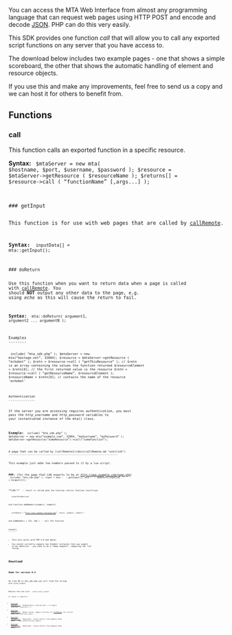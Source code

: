 You can access the MTA Web Interface from almost any programming language that can request web pages using HTTP POST and encode and decode [JSON](/docs/JSON.md "wikilink"). PHP can do this very easily.

This SDK provides one function *call* that will allow you to call any exported script functions on any server that you have access to.

The download below includes two example pages - one that shows a simple scoreboard, the other that shows the automatic handling of element and resource objects.

If you use this and make any improvements, feel free to send us a copy and we can host it for others to benefit from.

Functions
---------

### call

This function calls an exported function in a specific resource.

**Syntax:** <code lang="php"> $mtaServer = new mta( $hostname, $port, $username, $password ); $resource = $mtaServer-&gt;getResource ( $resourceName ); $returns\[\] = $resource-&gt;call ( “functionName” \[,args...\] );

</syntaxhighlight>
### getInput

This function is for use with web pages that are called by [callRemote](/docs/callRemote.md "wikilink").

**Syntax:** <code lang="php"> inputData\[\] = mta::getInput();

</syntaxhighlight>
### doReturn

Use this function when you want to return data when a page is called with [callRemote](/docs/callRemote.md "wikilink"). You should **NOT** output any other data to the page, e.g. using *echo* as this will cause the return to fail.

**Syntax:** <code lang="php"> mta::doReturn( argument1, argument2 ... argumentN );

</syntaxhighlight>
Examples
--------

<code lang="php"> include( “mta\_sdk.php” ); $mtaServer = new mta(“bastage.net”, 33004); $resource = $mtaServer-&gt;getResource ( “echobot” ); $retn = $resource-&gt;call ( “getThisResource” ); // $retn is an array containing the values the function returned $resourceElement = $retn\[0\]; // the first returned value is the resource $retn = $resource-&gt;call ( “getResourceName”, $resourceElement ); $resourceName = $retn\[0\]; // contains the name of the resource 'echobot'

</syntaxhighlight>
Authentication
--------------

If the server you are accessing requires authentication, you must pass the *http\_username* and *http\_password* variables to your instantiated instance of the mta() class.

**Example:** <code lang="php"> include( “mta\_sdk.php” ); $mtaServer = new mta(“example.com”, 33004, “myUsername”, “myPassword” ); $mtaServer-&gt;getResource(“someResource”)-&gt;call(“someFunction”);

</syntaxhighlight>
A page that can be called by [callRemote](/docs/callRemote.md "wikilink")
--------------------------------------------------------------------

This example just adds two numbers passed to it by a lua script.

**PHP:** (for the page that LUA expects to be at *http://www.example.com/page.php*) <code lang="php"> include( “mta\_sdk.php” ); $input = mta::getInput(); mta::doReturn($input\[0\] + $input\[1\]);

</syntaxhighlight>
**LUA:** <code lang="lua"> -- result is called when the function returns function result(sum)

`   outputChatBox(sum)`

end function addNumbers(number1, number2)

`   callRemote ( `“[`http://www.example.com/page.php`](http://www.example.com/page.php)”`, result, number1, number2 )`

end addNumbers ( 123, 456 ) -- call the function

</syntaxhighlight>
Caveats
-------

-   This only works with PHP 5.0 and above.
-   You cannot currently compare two Element instances that you expect to be identical - you need to do a “deep compare”, comparing the “id” fields.

Download
--------

### Node for version 0.4

On line 80 in mta\_sdk.php you will find the string: <code lang="php"> echo $json\_output;

</syntaxhighlight>
Replace that one with: <code lang="php"> //echo $json\_output;

</syntaxhighlight>
Or remove it completly!

-   [Download Version 0.4](http://code.opencoding.net/mta/mtaphpsdk_0.4.zip) - Renamed *public function mta(..)* to *public function \_\_construct(..)*.
-   [Download Version 0.3](http://code.opencoding.net/mta/mtaphpsdk_0.3_fix.zip) - Neater syntax, support functions for [callRemote](/docs/callRemote.md "wikilink") (fix version makes call work with args).
-   [Download Version 0.2](http://misc.opencoding.net/mta/mtaphpsdk_0.2.zip) - *Deprecated - Syntax differs from examples shown above.* - Adds authentication support.
-   [Download Version 0.1](http://misc.opencoding.net/mta/mtaphpsdk_0.1.zip) - *Deprecated - Syntax differs from examples shown above.*
